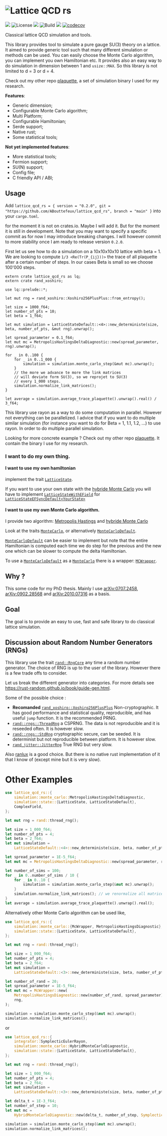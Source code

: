 # ![Lattice QCD rs](logo.svg)

![](https://img.shields.io/badge/language-Rust-orange)
![License](https://img.shields.io/badge/license-MIT_OR_Apache--2.0-blue.svg)
[![](https://img.shields.io/badge/doc-Read_Me-blueviolet)](https://abouttefeux.github.io/lattice-qcd-rs/lattice_qcd_rs/index.html)
![Build](https://img.shields.io/github/workflow/status/ABouttefeux/lattice-qcd-rs/Rust)
![](https://img.shields.io/criterion/ABouttefeux/lattice-qcd-rs)
[![codecov](https://codecov.io/gh/ABouttefeux/lattice-qcd-rs/branch/develop/graph/badge.svg?token=NMRHQZ3ZQ1)](https://codecov.io/gh/ABouttefeux/lattice-qcd-rs)

Classical lattice QCD simulation and tools.

This library provides tool to simulate a pure gauge SU(3) theory on a lattice. It aimed to provide generic tool such that many different simulation or methods can be used.
You can easily choose the Monte Carlo algorithm, you can implement you own Hamiltonian etc. It provides also an easy way to do simulation in dimension between 1 and `usize::MAX`. So this library is not limited to d = 3 or d = 4.

Check out my other repo [plaquette](https://github.com/ABouttefeux/plaquette), a set of simulation binary I used for my research.

**Features**:
- Generic dimension;
- Configurable Monte Carlo algorithm;
- Multi Platform;
- Configurable Hamiltonian;
- Serde support;
- Native rust;
- Some statistical tools;

**Not yet implemented features**:

- More statistical tools;
- Fermion support;
- SU(N) support;
- Config file;
- C friendly API / ABI;

## Usage

Add `lattice_qcd_rs = { version = "0.2.0", git = "https://github.com/ABouttefeux/lattice_qcd_rs", branch = "main" }` into your `cargo.toml`.

for the moment it is not on crates.io. Maybe I will add it. But for the moment it is still in development.
Note that you may want to specify a specific commit as for now I may introduce breaking changes.
I will however commit to more stability once I am ready to release version `0.2.0`.

First let us see how to do a simulation on a 10x10x10x10 lattice with beta = 1. We are looking to compute `1/3 <Re(Tr(P_{ij}))>` the trace of all plaquette after a certain number of steps. In our cases Beta is small so we choose 100'000 steps.

```rust,ignore
extern crate lattice_qcd_rs as lq;
extern crate rand_xoshiro;

use lq::prelude::*;

let mut rng = rand_xoshiro::Xoshiro256PlusPlus::from_entropy();

let size = 1000_f64;
let number_of_pts = 10;
let beta = 1_f64;

let mut simulation = LatticeStateDefault::<4>::new_deterministe(size, beta, number_of_pts, &mut rng).unwrap();

let spread_parameter = 0.1_f64;
let mut mc = MetropolisHastingsDeltaDiagnostic::new(spread_parameter, rng).unwrap();

for _ in 0..100 {
    for _ in 0..1_000 {
        simulation = simulation.monte_carlo_step(&mut mc).unwrap();
    }
    // the more we advance te more the link matrices
    // will deviate form SU(3), so we reprojet to SU(3)
    // every 1_000 steps.
    simulation.normalize_link_matrices();
}

let average = simulation.average_trace_plaquette().unwrap().real() / 3_f64;
```

This library use rayon as a way to do some computation in parallel. However not everything can be parallelized. I advice that if you want to do multiple similar simulation (for instance you want to do for Beta = 1, 1.1, 1.2, ...) to use rayon. In order to do multiple parallel simulation.

Looking for more concrete example ? Check out my other repo [plaquette](https://github.com/ABouttefeux/plaquette). It contain the binary I use for my research.

### I want to do my own thing.

#### I want to use my own hamiltonian

implement the trait [`LatticeState`](https://abouttefeux.github.io/lattice-qcd-rs/lattice_qcd_rs/simulation/state/trait.LatticeState.html).

If you want to use your own state with the [hybride Monte Carlo](https://abouttefeux.github.io/lattice-qcd-rs/lattice_qcd_rs/simulation/monte_carlo/hybride_monte_carlo/struct.HybridMonteCarloDiagnostic.html)
you will have to implement
[`LatticeStateWithEField`](https://abouttefeux.github.io/lattice-qcd-rs/lattice_qcd_rs/simulation/state/trait.LatticeStateWithEField.html) for [`LatticeStateEFSyncDefault<YourState>`](https://abouttefeux.github.io/lattice-qcd-rs/lattice_qcd_rs/simulation/state/struct.LatticeStateEFSyncDefault.html)

#### I want to use my own Monte Carlo algorithm.

I provide two algorithm: [Metropolis Hastings](https://abouttefeux.github.io/lattice-qcd-rs/lattice_qcd_rs/simulation/monte_carlo/metropolis_hastings/struct.MetropolisHastingsDeltaDiagnostic.html)
and [hybride Monte Carlo](https://abouttefeux.github.io/lattice-qcd-rs/lattice_qcd_rs/simulation/monte_carlo/hybride_monte_carlo/struct.HybridMonteCarloDiagnostic.html)

Look at the traits [`MonteCarlo`](https://abouttefeux.github.io/lattice-qcd-rs/lattice_qcd_rs/simulation/monte_carlo/trait.MonteCarlo.html),
or alternatively [`MonteCarloDefault`](https://abouttefeux.github.io/lattice-qcd-rs/lattice_qcd_rs/simulation/monte_carlo/trait.MonteCarloDefault.html).

[`MonteCarloDefault`](https://abouttefeux.github.io/lattice-qcd-rs/lattice_qcd_rs/simulation/monte_carlo/trait.MonteCarloDefault.html) can be easier to implement but note that the entire Hamiltonian is computed each time we do step for the previous and the new one which can be slower to compute the delta Hamiltonian.

To use a [`MonteCarloDefault`](https://abouttefeux.github.io/lattice-qcd-rs/lattice_qcd_rs/simulation/monte_carlo/trait.MonteCarloDefault.html) as a [`MonteCarlo`](https://abouttefeux.github.io/lattice-qcd-rs/lattice_qcd_rs/simulation/monte_carlo/trait.MonteCarlo.html) there is a wrapper: [`MCWrapper`](https://abouttefeux.github.io/lattice-qcd-rs/lattice_qcd_rs/simulation/monte_carlo/struct.MCWrapper.html).



## Why ?

This some code for my PhD thesis.
Mainly I use [arXiv:0707.2458](https://arxiv.org/abs/0707.2458), [arXiv:0902.28568](https://arxiv.org/abs/0707.2458) and [arXiv:2010.07316](https://arxiv.org/abs/2010.07316) as a basis.

## Goal

The goal is to provide an easy to use, fast and safe library to do classical lattice simulation.

## Discussion about Random Number Generators (RNGs)

This library use the trait [`rand::RngCore`](https://docs.rs/rand/0.8.3/rand/trait.RngCore.html) any time a random number generator.
The choice of RNG is up to the user of the library. However there is a few trade offs to consider.

Let us break the different generator into categories.
For more details see <https://rust-random.github.io/book/guide-gen.html>.

Some of the possible choice :
- **Recomanded** [`rand_xoshiro::Xoshiro256PlusPlus`](https://docs.rs/rand_xoshiro/0.6.0/rand_xoshiro/struct.Xoshiro256PlusPlus.html)
Non-cryptographic. It has good performance and statistical quality, reproducible, and has useful `jump` function.
It is the recommended PRNG.
- [`rand::rngs::ThreadRng`](https://docs.rs/rand/0.8.3/rand/rngs/struct.ThreadRng.html) a CSPRNG. The data is not reproducible and it is reseeded often. It is however slow.
- [`rand::rngs::StdRng`](https://docs.rs/rand/0.8.3/rand/rngs/struct.StdRng.html) cryptographic secure, can be seeded.
It is determinist but not reproducible between platform. It is however slow.
- [`rand_jitter::JitterRng`](https://docs.rs/rand_jitter/0.3.0/rand_jitter/) True RNG but very slow.

Also [ranlux](https://luscher.web.cern.ch/luscher/ranlux/) is a good choice. But there is no native rust implementation of it that I know of
(except mine but it is very slow).

# Other Examples
```rust
use lattice_qcd_rs::{
    simulation::monte_carlo::MetropolisHastingsDeltaDiagnostic,
    simulation::state::{LatticeState, LatticeStateDefault},
    ComplexField,
};

let mut rng = rand::thread_rng();

let size = 1_000_f64;
let number_of_pts = 4;
let beta = 2_f64;
let mut simulation =
    LatticeStateDefault::<4>::new_deterministe(size, beta, number_of_pts, &mut rng).unwrap();

let spread_parameter = 1E-5_f64;
let mut mc = MetropolisHastingsDeltaDiagnostic::new(spread_parameter, rng).unwrap();

let number_of_sims = 100;
for _ in 0..number_of_sims / 10 {
    for _ in 0..10 {
        simulation = simulation.monte_carlo_step(&mut mc).unwrap();
    }
    simulation.normalize_link_matrices(); // we renormalize all matrices back to SU(3);
}
let average = simulation.average_trace_plaquette().unwrap().real();
```
Alternatively other Monte Carlo algorithm can be used like,
```rust
use lattice_qcd_rs::{
    simulation::monte_carlo::{McWrapper, MetropolisHastingsDiagnostic},
    simulation::state::{LatticeState, LatticeStateDefault},
};

let mut rng = rand::thread_rng();

let size = 1_000_f64;
let number_of_pts = 4;
let beta = 2_f64;
let mut simulation =
    LatticeStateDefault::<3>::new_deterministe(size, beta, number_of_pts, &mut rng).unwrap();

let number_of_rand = 20;
let spread_parameter = 1E-5_f64;
let mut mc = McWrapper::new(
    MetropolisHastingsDiagnostic::new(number_of_rand, spread_parameter).unwrap(),
    rng,
);

simulation = simulation.monte_carlo_step(&mut mc).unwrap();
simulation.normalize_link_matrices();
```
or
```rust
use lattice_qcd_rs::{
    integrator::SymplecticEulerRayon,
    simulation::monte_carlo::HybridMonteCarloDiagnostic,
    simulation::state::{LatticeState, LatticeStateDefault},
};

let mut rng = rand::thread_rng();

let size = 1_000_f64;
let number_of_pts = 4;
let beta = 2_f64;
let mut simulation =
    LatticeStateDefault::<3>::new_deterministe(size, beta, number_of_pts, &mut rng).unwrap();

let delta_t = 1E-3_f64;
let number_of_step = 10;
let mut mc =
    HybridMonteCarloDiagnostic::new(delta_t, number_of_step, SymplecticEulerRayon::new(), rng);

simulation = simulation.monte_carlo_step(&mut mc).unwrap();
simulation.normalize_link_matrices();
```